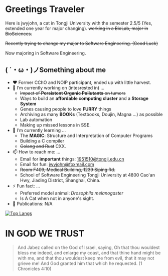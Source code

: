 # Greetings Traveler

Here is jwyjohn, a cat in Tongji University with the semester 2.5/5 (Yes, extended one year for major changing). ~~working in a BioLab, major in BioSciences.~~

~~Recently trying to change my major to Software Engineering. (Good Luck)~~

Now majoring in Software Engineering.


## ( ´・ω・)ノSomething about me

- ♥️ Former CChO and NOIP participant, ended up with little harvest.
- 🔭 I’m currently working on (intesrested in) ...
  - ~~Impact of **Persistent Organic Pollutants** on tumors~~
  - Ways to build an **affordable computing cluster** and a **Storage System**
  - Genes causing people to love **FURRY** things
  - Archiving as many **BOOKs** (Textbooks, Doujin, Magna ...) as possible
  - Lab automation
  - Making up missed lessons in SSE.
- 🌱 I’m currently learning ...
  - The **MAGIC**: Structure and Interpretation of Computer Programs
  - Building a C compiler
  - ~~Golang and Rust~~ CXX.
- 📫 How to reach me: ...
  - Email for **important** things: 1951510@tongji.edu.cn
  - Email for fun: jwyjohn@foxmail.com
  - ~~Room F409, Medical Building, 1239 Siping Rd.~~
  - School of Software Engineering Tongji University at 4800 Cao'an Hwy, Jiading District, Shanghai, China.
- ⚡ Fun fact: ...
  - Preferred model animal: *Drosophila melanogaster*
  - Is A Cat when not in anyone's sight.
- 📖 Publications: N/A

[![Top Langs](https://github-readme-stats.vercel.app/api/top-langs/?username=jwyjohn&langs_count=20&layout=compact)](https://github.com/jwyjohn/)

# IN GOD WE TRUST

> And Jabez called on the God of Israel, saying, Oh that thou wouldest bless me indeed, and enlarge my coast, and that thine hand might be with me, and that thou wouldest keep me from evil, that it may not grieve me! And God granted him that which he requested.
> (1 Chronicles 4:10)
